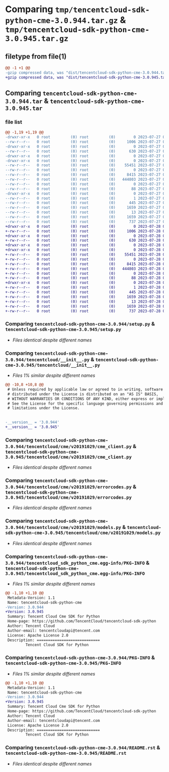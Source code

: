 # Comparing `tmp/tencentcloud-sdk-python-cme-3.0.944.tar.gz` & `tmp/tencentcloud-sdk-python-cme-3.0.945.tar.gz`

## filetype from file(1)

```diff
@@ -1 +1 @@
-gzip compressed data, was "dist/tencentcloud-sdk-python-cme-3.0.944.tar", last modified: Thu Jul 27 02:12:30 2023, max compression
+gzip compressed data, was "dist/tencentcloud-sdk-python-cme-3.0.945.tar", last modified: Fri Jul 28 00:24:55 2023, max compression
```

## Comparing `tencentcloud-sdk-python-cme-3.0.944.tar` & `tencentcloud-sdk-python-cme-3.0.945.tar`

### file list

```diff
@@ -1,19 +1,19 @@
-drwxr-xr-x   0 root         (0) root         (0)        0 2023-07-27 02:12:30.000000 tencentcloud-sdk-python-cme-3.0.944/
--rw-r--r--   0 root         (0) root         (0)     1006 2023-07-27 02:12:30.000000 tencentcloud-sdk-python-cme-3.0.944/setup.py
-drwxr-xr-x   0 root         (0) root         (0)        0 2023-07-27 02:12:30.000000 tencentcloud-sdk-python-cme-3.0.944/tencentcloud/
--rw-r--r--   0 root         (0) root         (0)      630 2023-07-27 02:12:30.000000 tencentcloud-sdk-python-cme-3.0.944/tencentcloud/__init__.py
-drwxr-xr-x   0 root         (0) root         (0)        0 2023-07-27 02:12:30.000000 tencentcloud-sdk-python-cme-3.0.944/tencentcloud/cme/
-drwxr-xr-x   0 root         (0) root         (0)        0 2023-07-27 02:12:30.000000 tencentcloud-sdk-python-cme-3.0.944/tencentcloud/cme/v20191029/
--rw-r--r--   0 root         (0) root         (0)    55451 2023-07-27 02:12:30.000000 tencentcloud-sdk-python-cme-3.0.944/tencentcloud/cme/v20191029/cme_client.py
--rw-r--r--   0 root         (0) root         (0)        0 2023-07-27 02:12:30.000000 tencentcloud-sdk-python-cme-3.0.944/tencentcloud/cme/v20191029/__init__.py
--rw-r--r--   0 root         (0) root         (0)     8415 2023-07-27 02:12:30.000000 tencentcloud-sdk-python-cme-3.0.944/tencentcloud/cme/v20191029/errorcodes.py
--rw-r--r--   0 root         (0) root         (0)   444803 2023-07-27 02:12:30.000000 tencentcloud-sdk-python-cme-3.0.944/tencentcloud/cme/v20191029/models.py
--rw-r--r--   0 root         (0) root         (0)        0 2023-07-27 02:12:30.000000 tencentcloud-sdk-python-cme-3.0.944/tencentcloud/cme/__init__.py
--rw-r--r--   0 root         (0) root         (0)       88 2023-07-27 02:12:30.000000 tencentcloud-sdk-python-cme-3.0.944/setup.cfg
-drwxr-xr-x   0 root         (0) root         (0)        0 2023-07-27 02:12:30.000000 tencentcloud-sdk-python-cme-3.0.944/tencentcloud_sdk_python_cme.egg-info/
--rw-r--r--   0 root         (0) root         (0)        1 2023-07-27 02:12:30.000000 tencentcloud-sdk-python-cme-3.0.944/tencentcloud_sdk_python_cme.egg-info/dependency_links.txt
--rw-r--r--   0 root         (0) root         (0)      445 2023-07-27 02:12:30.000000 tencentcloud-sdk-python-cme-3.0.944/tencentcloud_sdk_python_cme.egg-info/SOURCES.txt
--rw-r--r--   0 root         (0) root         (0)     1659 2023-07-27 02:12:30.000000 tencentcloud-sdk-python-cme-3.0.944/tencentcloud_sdk_python_cme.egg-info/PKG-INFO
--rw-r--r--   0 root         (0) root         (0)       13 2023-07-27 02:12:30.000000 tencentcloud-sdk-python-cme-3.0.944/tencentcloud_sdk_python_cme.egg-info/top_level.txt
--rw-r--r--   0 root         (0) root         (0)     1659 2023-07-27 02:12:30.000000 tencentcloud-sdk-python-cme-3.0.944/PKG-INFO
--rw-r--r--   0 root         (0) root         (0)      737 2023-07-27 02:12:30.000000 tencentcloud-sdk-python-cme-3.0.944/README.rst
+drwxr-xr-x   0 root         (0) root         (0)        0 2023-07-28 00:24:55.000000 tencentcloud-sdk-python-cme-3.0.945/
+-rw-r--r--   0 root         (0) root         (0)     1006 2023-07-28 00:24:55.000000 tencentcloud-sdk-python-cme-3.0.945/setup.py
+drwxr-xr-x   0 root         (0) root         (0)        0 2023-07-28 00:24:55.000000 tencentcloud-sdk-python-cme-3.0.945/tencentcloud/
+-rw-r--r--   0 root         (0) root         (0)      630 2023-07-28 00:24:55.000000 tencentcloud-sdk-python-cme-3.0.945/tencentcloud/__init__.py
+drwxr-xr-x   0 root         (0) root         (0)        0 2023-07-28 00:24:55.000000 tencentcloud-sdk-python-cme-3.0.945/tencentcloud/cme/
+drwxr-xr-x   0 root         (0) root         (0)        0 2023-07-28 00:24:55.000000 tencentcloud-sdk-python-cme-3.0.945/tencentcloud/cme/v20191029/
+-rw-r--r--   0 root         (0) root         (0)    55451 2023-07-28 00:24:55.000000 tencentcloud-sdk-python-cme-3.0.945/tencentcloud/cme/v20191029/cme_client.py
+-rw-r--r--   0 root         (0) root         (0)        0 2023-07-28 00:24:55.000000 tencentcloud-sdk-python-cme-3.0.945/tencentcloud/cme/v20191029/__init__.py
+-rw-r--r--   0 root         (0) root         (0)     8415 2023-07-28 00:24:55.000000 tencentcloud-sdk-python-cme-3.0.945/tencentcloud/cme/v20191029/errorcodes.py
+-rw-r--r--   0 root         (0) root         (0)   444803 2023-07-28 00:24:55.000000 tencentcloud-sdk-python-cme-3.0.945/tencentcloud/cme/v20191029/models.py
+-rw-r--r--   0 root         (0) root         (0)        0 2023-07-28 00:24:55.000000 tencentcloud-sdk-python-cme-3.0.945/tencentcloud/cme/__init__.py
+-rw-r--r--   0 root         (0) root         (0)       88 2023-07-28 00:24:55.000000 tencentcloud-sdk-python-cme-3.0.945/setup.cfg
+drwxr-xr-x   0 root         (0) root         (0)        0 2023-07-28 00:24:55.000000 tencentcloud-sdk-python-cme-3.0.945/tencentcloud_sdk_python_cme.egg-info/
+-rw-r--r--   0 root         (0) root         (0)        1 2023-07-28 00:24:55.000000 tencentcloud-sdk-python-cme-3.0.945/tencentcloud_sdk_python_cme.egg-info/dependency_links.txt
+-rw-r--r--   0 root         (0) root         (0)      445 2023-07-28 00:24:55.000000 tencentcloud-sdk-python-cme-3.0.945/tencentcloud_sdk_python_cme.egg-info/SOURCES.txt
+-rw-r--r--   0 root         (0) root         (0)     1659 2023-07-28 00:24:55.000000 tencentcloud-sdk-python-cme-3.0.945/tencentcloud_sdk_python_cme.egg-info/PKG-INFO
+-rw-r--r--   0 root         (0) root         (0)       13 2023-07-28 00:24:55.000000 tencentcloud-sdk-python-cme-3.0.945/tencentcloud_sdk_python_cme.egg-info/top_level.txt
+-rw-r--r--   0 root         (0) root         (0)     1659 2023-07-28 00:24:55.000000 tencentcloud-sdk-python-cme-3.0.945/PKG-INFO
+-rw-r--r--   0 root         (0) root         (0)      737 2023-07-28 00:24:55.000000 tencentcloud-sdk-python-cme-3.0.945/README.rst
```

### Comparing `tencentcloud-sdk-python-cme-3.0.944/setup.py` & `tencentcloud-sdk-python-cme-3.0.945/setup.py`

 * *Files identical despite different names*

### Comparing `tencentcloud-sdk-python-cme-3.0.944/tencentcloud/__init__.py` & `tencentcloud-sdk-python-cme-3.0.945/tencentcloud/__init__.py`

 * *Files 1% similar despite different names*

```diff
@@ -10,8 +10,8 @@
 # Unless required by applicable law or agreed to in writing, software
 # distributed under the License is distributed on an "AS IS" BASIS,
 # WITHOUT WARRANTIES OR CONDITIONS OF ANY KIND, either express or implied.
 # See the License for the specific language governing permissions and
 # limitations under the License.
 
 
-__version__ = '3.0.944'
+__version__ = '3.0.945'
```

### Comparing `tencentcloud-sdk-python-cme-3.0.944/tencentcloud/cme/v20191029/cme_client.py` & `tencentcloud-sdk-python-cme-3.0.945/tencentcloud/cme/v20191029/cme_client.py`

 * *Files identical despite different names*

### Comparing `tencentcloud-sdk-python-cme-3.0.944/tencentcloud/cme/v20191029/errorcodes.py` & `tencentcloud-sdk-python-cme-3.0.945/tencentcloud/cme/v20191029/errorcodes.py`

 * *Files identical despite different names*

### Comparing `tencentcloud-sdk-python-cme-3.0.944/tencentcloud/cme/v20191029/models.py` & `tencentcloud-sdk-python-cme-3.0.945/tencentcloud/cme/v20191029/models.py`

 * *Files identical despite different names*

### Comparing `tencentcloud-sdk-python-cme-3.0.944/tencentcloud_sdk_python_cme.egg-info/PKG-INFO` & `tencentcloud-sdk-python-cme-3.0.945/tencentcloud_sdk_python_cme.egg-info/PKG-INFO`

 * *Files 1% similar despite different names*

```diff
@@ -1,10 +1,10 @@
 Metadata-Version: 1.1
 Name: tencentcloud-sdk-python-cme
-Version: 3.0.944
+Version: 3.0.945
 Summary: Tencent Cloud Cme SDK for Python
 Home-page: https://github.com/TencentCloud/tencentcloud-sdk-python
 Author: Tencent Cloud
 Author-email: tencentcloudapi@tencent.com
 License: Apache License 2.0
 Description: ============================
         Tencent Cloud SDK for Python
```

### Comparing `tencentcloud-sdk-python-cme-3.0.944/PKG-INFO` & `tencentcloud-sdk-python-cme-3.0.945/PKG-INFO`

 * *Files 1% similar despite different names*

```diff
@@ -1,10 +1,10 @@
 Metadata-Version: 1.1
 Name: tencentcloud-sdk-python-cme
-Version: 3.0.944
+Version: 3.0.945
 Summary: Tencent Cloud Cme SDK for Python
 Home-page: https://github.com/TencentCloud/tencentcloud-sdk-python
 Author: Tencent Cloud
 Author-email: tencentcloudapi@tencent.com
 License: Apache License 2.0
 Description: ============================
         Tencent Cloud SDK for Python
```

### Comparing `tencentcloud-sdk-python-cme-3.0.944/README.rst` & `tencentcloud-sdk-python-cme-3.0.945/README.rst`

 * *Files identical despite different names*

